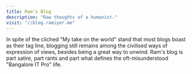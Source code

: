 ```yaml
---
title: Ram’s Blog
description: "Raw thoughts of a humanist."
visit: "//blog.ramiyer.me"
---
```


In spite of the cliched "My take on the world" stand that most blogs boast as their tag line, blogging still remains among the civilised ways of expression of views, besides being a great way to unwind. Ram's blog is part satire, part rants and part what defines the oft-misunderstood "Bangalore IT Pro" life.
